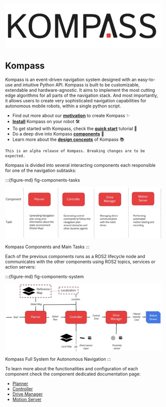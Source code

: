![Logo](_static/Kompass_dark.png)

# Kompass

Kompass is an event-driven navigation system designed with an easy-to-use and intuitive Python API. Kompass is built to be customizable, extendable and hardware-agnostic. It aims to implement the most cutting edge algorithms for all parts of the navigation stack. And most importantly, it allows users to create very sophisticated navigation capabilities for autonomous mobile robots, within a single python script.

- Find out more about our [**motivation**](why.md) to create Kompass ✨
- [**Install**](install.md) Kompass on your robot 🛠️
- To get started with Kompass, check the [**quick start**](quick_start.md) tutorial 🚀
- Do a deep dive into Kompass [**components**](navigation/index.md) 🤖
- Learn more about the [**design concepts**](design/index.md) of Kompass 📚

```{note}
This is an alpha release of Kompass. Breaking changes are to be expected.
```

Kompass is divided into several interacting components each responsible for one of the navigation subtasks:

:::{figure-md} fig-components-tasks

<img src="_static/images/diagrams/system_components.jpg" alt="Kompass Components Tasks" width="1000px">

Kompass Components and Main Tasks
:::

Each of the previous components runs as a ROS2 lifecycle node and communicates with the other components using ROS2 topics, services or action servers:

:::{figure-md} fig-components-system

<img src="_static/images/diagrams/system_graph.jpg" alt="Kompass Full System" width="1000px">

Kompass Full System for Autonomous Navigation
:::

To learn more about the functionalities and configuration of each component check the component dedicated documentation page:

- [Planner](navigation/path_planning.md)
- [Controller](navigation/control.md)
- [Drive Manager](navigation/driver.md)
- [Motion Server](navigation/motion_server.md)
